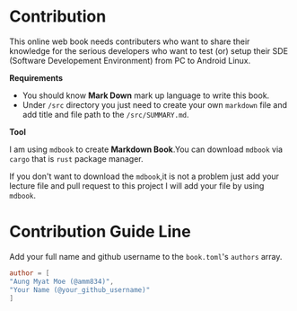 # Contribution

This online web book needs contributers who want to share their  knowledge for the serious developers who want to test (or) setup their SDE (Software Developement Environment) from PC to Android Linux.

**Requirements**

- You should know **Mark Down** mark up language to write this book.
- Under `/src` directory you just need to create your own `markdown` file and add title and file path to the `/src/SUMMARY.md`.

**Tool**

I am using `mdbook` to create **Markdown Book**.You can download `mdbook` via `cargo` that is `rust` package manager.

If you don't want to download the `mdbook`,it is not a problem just add your lecture file and pull request to this project I will add your file by using `mdbook`.

# Contribution Guide Line

Add your full name and github username to the `book.toml`'s `authors` array.

```toml
author = [
"Aung Myat Moe (@amm834)",
"Your Name (@your_github_username)"
]
```

